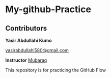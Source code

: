 # My-github-Practice
## Contributors
 **Yasir Abdullahi Kumo**
 
[yasirabdullahi580@gmail.com](mailto:yasirabdullahi580@gmail.com)

**Instructor** 
[Mubaraq](https://github.com/Mubarraqqq)

This repository is for practicing the GitHub Flow
